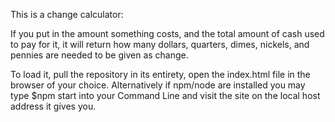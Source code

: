 This is a change calculator: 

If you put in the amount something costs, and the total amount of cash used to pay for it, 
it will return how many dollars, quarters, dimes, nickels, and pennies are needed to 
be given as change. 

To load it, pull the repository in its entirety, open the index.html file in the browser
of your choice. Alternatively if npm/node are installed you may type $npm start into 
your Command Line and visit the site on the local host address it gives you. 